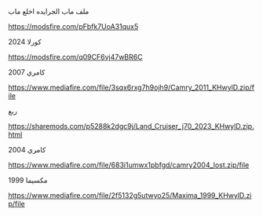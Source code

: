 

ملف ماب الجرايده اخلع ماب 

https://modsfire.com/pFbfk7UoA31qux5


كورلا 2024

https://modsfire.com/q09CF6vj47wBR6C

كامري 2007 

https://www.mediafire.com/file/3sqx6rxg7h9ojh9/Camry_2011_KHwylD.zip/file

 
ربع 

https://sharemods.com/p5288k2dgc9j/Land_Cruiser_j70_2023_KHwylD.zip.html

كامري 2004

https://www.mediafire.com/file/683i1umwx1pbfgd/camry2004_lost.zip/file

مكسيما 1999

https://www.mediafire.com/file/2f5132g5utwyo25/Maxima_1999_KHwylD.zip/file